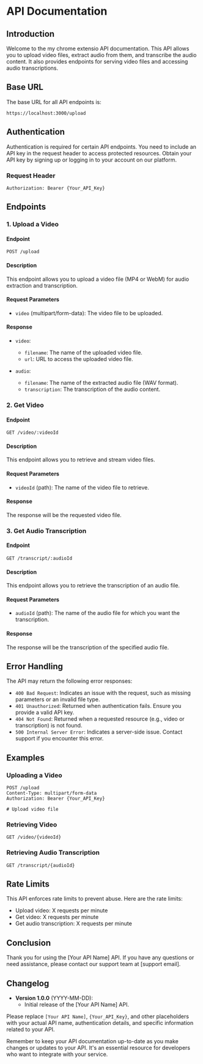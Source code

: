 

# API Documentation

## Introduction

Welcome to the my chrome extensio API documentation. This API allows you to upload video files, extract audio from them, and transcribe the audio content. It also provides endpoints for serving video files and accessing audio transcriptions.

## Base URL

The base URL for all API endpoints is:
```
https://localhost:3000/upload
```

## Authentication

Authentication is required for certain API endpoints. You need to include an API key in the request header to access protected resources. Obtain your API key by signing up or logging in to your account on our platform.

### Request Header

```
Authorization: Bearer {Your_API_Key}
```

## Endpoints

### 1. Upload a Video

#### Endpoint

```
POST /upload
```

#### Description

This endpoint allows you to upload a video file (MP4 or WebM) for audio extraction and transcription.

#### Request Parameters

- `video` (multipart/form-data): The video file to be uploaded.

#### Response

- `video`:
  - `filename`: The name of the uploaded video file.
  - `url`: URL to access the uploaded video file.

- `audio`:
  - `filename`: The name of the extracted audio file (WAV format).
  - `transcription`: The transcription of the audio content.

### 2. Get Video

#### Endpoint

```
GET /video/:videoId
```

#### Description

This endpoint allows you to retrieve and stream video files.

#### Request Parameters

- `videoId` (path): The name of the video file to retrieve.

#### Response

The response will be the requested video file.

### 3. Get Audio Transcription

#### Endpoint

```
GET /transcript/:audioId
```

#### Description

This endpoint allows you to retrieve the transcription of an audio file.

#### Request Parameters

- `audioId` (path): The name of the audio file for which you want the transcription.

#### Response

The response will be the transcription of the specified audio file.

## Error Handling

The API may return the following error responses:

- `400 Bad Request`: Indicates an issue with the request, such as missing parameters or an invalid file type.
- `401 Unauthorized`: Returned when authentication fails. Ensure you provide a valid API key.
- `404 Not Found`: Returned when a requested resource (e.g., video or transcription) is not found.
- `500 Internal Server Error`: Indicates a server-side issue. Contact support if you encounter this error.

## Examples

### Uploading a Video

```http
POST /upload
Content-Type: multipart/form-data
Authorization: Bearer {Your_API_Key}

# Upload video file
```

### Retrieving Video

```http
GET /video/{videoId}
```

### Retrieving Audio Transcription

```http
GET /transcript/{audioId}
```

## Rate Limits

This API enforces rate limits to prevent abuse. Here are the rate limits:

- Upload video: X requests per minute
- Get video: X requests per minute
- Get audio transcription: X requests per minute

## Conclusion

Thank you for using the [Your API Name] API. If you have any questions or need assistance, please contact our support team at [support email].

## Changelog

- **Version 1.0.0** (YYYY-MM-DD):
  - Initial release of the [Your API Name] API.

Please replace `[Your API Name]`, `{Your_API_Key}`, and other placeholders with your actual API name, authentication details, and specific information related to your API.

Remember to keep your API documentation up-to-date as you make changes or updates to your API. It's an essential resource for developers who want to integrate with your service.